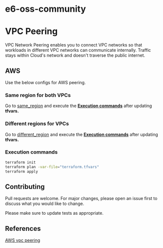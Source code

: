 # e6-oss-community
# VPC Peering

VPC Network Peering enables you to connect VPC networks so that workloads in different VPC networks can communicate internally. Traffic stays within Cloud's network and doesn't traverse the public internet.

## AWS

Use the below configs for AWS peering.
### Same region for both VPCs

Go to [same_region](https://github.com/e6x-labs/e6-oss-community/tree/main/terraform/aws/vpc_peering/same_region) and execute the [**Execution commands**](#execution-commands) after updating **tfvars.**


### Different regions for VPCs

Go to [different_region](https://github.com/e6x-labs/e6-oss-community/tree/main/terraform/aws/vpc_peering/different_region) and execute the [**Execution commands**](#execution-commands) after updating **tfvars.**

### Execution commands
```bash
terraform init
terraform plan -var-file="terraform.tfvars"
terraform apply
```

## Contributing

Pull requests are welcome. For major changes, please open an issue first
to discuss what you would like to change.

Please make sure to update tests as appropriate.

## References
[AWS vpc peering](https://registry.terraform.io/providers/hashicorp/aws/latest/docs/resources/vpc_peering_connection)


